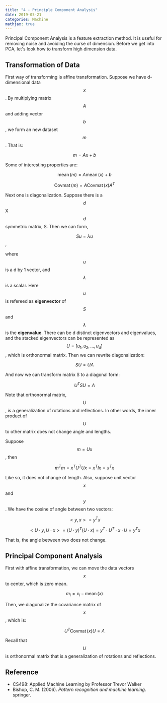 ```yaml
---
title: "4 - Principle Component Analysis"
date: 2019-05-21
categories: Machine
mathjax: true
---
```


Principal Component Analysis is a feature extraction method. It is useful for removing noise and avoiding the curse of dimension. Before we get into PCA, let's look how to transform high dimension data.

## Transformation of Data

First way of transforming is affine transformation. Suppose we have d-dimensional data $$x$$. By multiplying matrix $$A$$ and adding vector $$b$$, we form an new dataset $$m$$. That is:

$$ m = Ax + b $$

Some of interesting properties are:

$$\operatorname{mean}({m}) = A \operatorname{mean}({x})+b$$

$$\operatorname{Covmat}({m}) = A \operatorname{ Covmat}({x})A^T $$



Next one is diagonalization. Suppose there is a $$d $$ X $$d$$ symmetric matrix, S. Then we can form,

$$ S u = \lambda u $$,

where $$u$$ is a d by 1 vector, and $$\lambda$$ is a scalar. Here $$u$$ is refereed as **eigenvector** of $$S$$ and $$\lambda$$ is the **eigenvalue**. There can be d distinct eigenvectors and eigenvalues, and the stacked eigenvectors can be represented as $$U = [u_1, u_2, ..., u_d]$$, which is orthonormal matrix. Then we can rewrite diagonalization:

$$ SU = U \Lambda $$

And now we can transform matrix S to a diagonal form:

$$ U^T S U = \Lambda $$



Note that orthonormal matrix, $$U$$, is a generalization of rotations and reflections. In other words, the inner product of $$U$$ to other matrix does not change angle and lengths.

Suppose  $$ m = Ux$$, then

$$m^Tm = x^T U^T U x = x^T I x = x^T x $$

Like so, it does not change of length. Also, suppose unit vector $$x$$ and $$y$$. We have the cosine of angle between two vectors:

$$<y, x>  = y^T x$$

$$ <U \cdot y, U \cdot x> = (U \cdot y)^T (U \cdot x) = y^T \cdot U^T \cdot x \cdot U = y^T x $$

That is, the angle between two does not change.



## Principal Component Analysis

First with affine transformation, we can move the data vectors $$x$$ to center, which is zero mean.

$$ m_i = x_i - \operatorname{mean}(x) $$

Then, we diagonalize the covariance matrix of $$x$$, which is:

$$ U^T \operatorname{Covmat}(x) U = \Lambda$$

Recall that $$U$$ is orthonormal matrix that is a generalization of rotations and reflections. 





## Reference

- CS498: Applied Machine Learning by Professor Trevor Walker
- Bishop, C. M. (2006). *Pattern recognition and machine learning*. springer.
